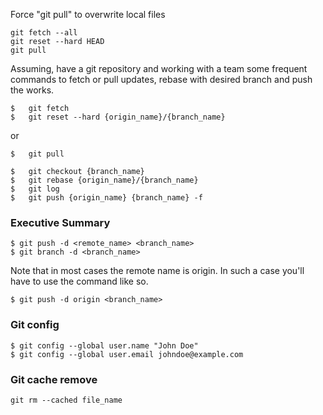 Force "git pull" to overwrite local files
```
git fetch --all
git reset --hard HEAD
git pull
```

Assuming, have a git repository and working with a team some frequent commands to fetch or pull updates, rebase with desired branch and push the works.

```git
$   git fetch
$   git reset --hard {origin_name}/{branch_name} 
```
or
```git
$   git pull
```
```
$   git checkout {branch_name}
$   git rebase {origin_name}/{branch_name}
$   git log
$   git push {origin_name} {branch_name} -f
```

### Executive Summary
```
$ git push -d <remote_name> <branch_name>
$ git branch -d <branch_name>
```
Note that in most cases the remote name is origin. In such a case you'll have to use the command like so.
```
$ git push -d origin <branch_name>
```

### Git config
```
$ git config --global user.name "John Doe"
$ git config --global user.email johndoe@example.com
```

### Git cache remove
```
git rm --cached file_name
```
